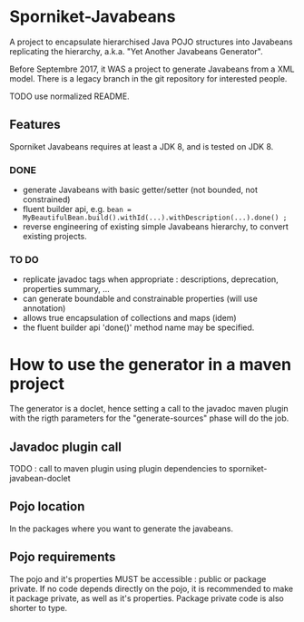 # Sporniket-Javabeans
A project to encapsulate hierarchised Java POJO structures into Javabeans replicating the hierarchy, a.k.a. "Yet Another Javabeans Generator".

Before Septembre 2017, it WAS
a project to generate Javabeans from a XML model. There is a legacy branch in the git repository for interested people.

TODO
use normalized README.

## Features

Sporniket Javabeans requires at least a JDK 8, and is tested on JDK 8.

### DONE
* generate Javabeans with basic getter/setter (not bounded, not constrained)
* fluent builder api, e.g. ```bean = MyBeautifulBean.build().withId(...).withDescription(...).done() ;```
* reverse engineering of existing simple Javabeans hierarchy, to convert existing projects.

### TO DO
* replicate javadoc tags when appropriate : descriptions, deprecation, properties summary, ...
* can generate boundable and constrainable properties (will use annotation)
* allows true encapsulation of collections and maps (idem)
* the fluent builder api 'done()' method name may be specified.

# How to use the generator in a maven project

The generator is a doclet, hence setting a call to the javadoc maven plugin with the rigth parameters for the "generate-sources" phase will do the job.

## Javadoc plugin call

TODO : call to maven plugin using plugin dependencies to sporniket-javabean-doclet

## Pojo location

In the packages where you want to generate the javabeans.

## Pojo requirements

The pojo and it's properties MUST be accessible : public or package private. If no code depends directly on the pojo, it is recommended to make it package private, as well as it's properties. Package private code is also shorter to type.

